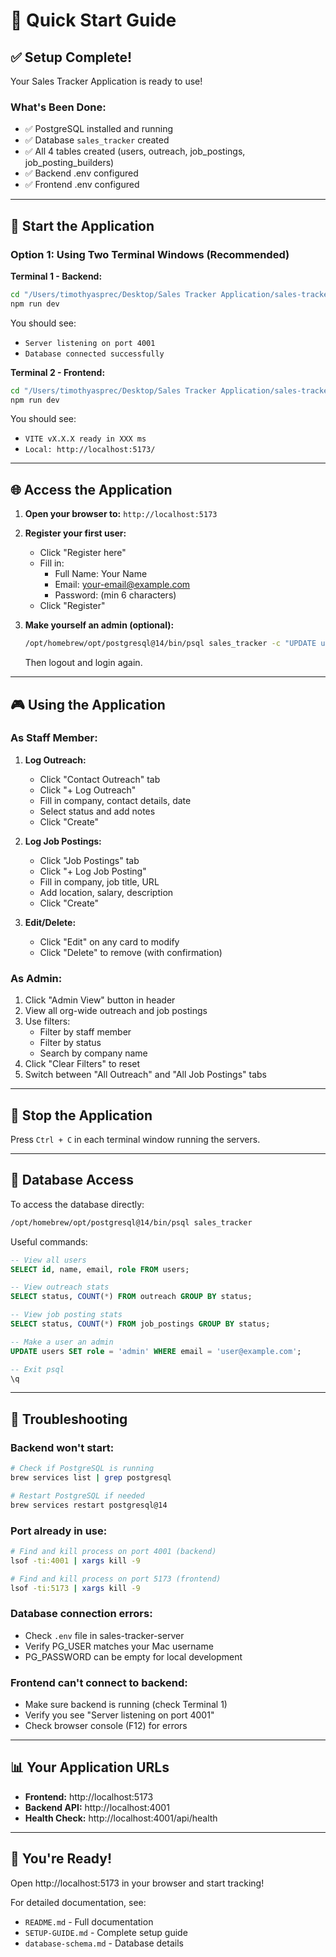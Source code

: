 # 🚀 Quick Start Guide

## ✅ Setup Complete!

Your Sales Tracker Application is ready to use!

### What's Been Done:
- ✅ PostgreSQL installed and running
- ✅ Database `sales_tracker` created
- ✅ All 4 tables created (users, outreach, job_postings, job_posting_builders)
- ✅ Backend .env configured
- ✅ Frontend .env configured

---

## 🎯 Start the Application

### Option 1: Using Two Terminal Windows (Recommended)

**Terminal 1 - Backend:**
```bash
cd "/Users/timothyasprec/Desktop/Sales Tracker Application/sales-tracker-server"
npm run dev
```
You should see:
- `Server listening on port 4001`
- `Database connected successfully`

**Terminal 2 - Frontend:**
```bash
cd "/Users/timothyasprec/Desktop/Sales Tracker Application/sales-tracker-client"
npm run dev
```
You should see:
- `VITE vX.X.X ready in XXX ms`
- `Local: http://localhost:5173/`

---

## 🌐 Access the Application

1. **Open your browser to:** `http://localhost:5173`

2. **Register your first user:**
   - Click "Register here"
   - Fill in:
     - Full Name: Your Name
     - Email: your-email@example.com
     - Password: (min 6 characters)
   - Click "Register"

3. **Make yourself an admin (optional):**
   ```bash
   /opt/homebrew/opt/postgresql@14/bin/psql sales_tracker -c "UPDATE users SET role = 'admin' WHERE email = 'your-email@example.com';"
   ```
   Then logout and login again.

---

## 🎮 Using the Application

### As Staff Member:
1. **Log Outreach:**
   - Click "Contact Outreach" tab
   - Click "+ Log Outreach"
   - Fill in company, contact details, date
   - Select status and add notes
   - Click "Create"

2. **Log Job Postings:**
   - Click "Job Postings" tab
   - Click "+ Log Job Posting"
   - Fill in company, job title, URL
   - Add location, salary, description
   - Click "Create"

3. **Edit/Delete:**
   - Click "Edit" on any card to modify
   - Click "Delete" to remove (with confirmation)

### As Admin:
1. Click "Admin View" button in header
2. View all org-wide outreach and job postings
3. Use filters:
   - Filter by staff member
   - Filter by status
   - Search by company name
4. Click "Clear Filters" to reset
5. Switch between "All Outreach" and "All Job Postings" tabs

---

## 🛑 Stop the Application

Press `Ctrl + C` in each terminal window running the servers.

---

## 📝 Database Access

To access the database directly:
```bash
/opt/homebrew/opt/postgresql@14/bin/psql sales_tracker
```

Useful commands:
```sql
-- View all users
SELECT id, name, email, role FROM users;

-- View outreach stats
SELECT status, COUNT(*) FROM outreach GROUP BY status;

-- View job posting stats
SELECT status, COUNT(*) FROM job_postings GROUP BY status;

-- Make a user an admin
UPDATE users SET role = 'admin' WHERE email = 'user@example.com';

-- Exit psql
\q
```

---

## 🔧 Troubleshooting

### Backend won't start:
```bash
# Check if PostgreSQL is running
brew services list | grep postgresql

# Restart PostgreSQL if needed
brew services restart postgresql@14
```

### Port already in use:
```bash
# Find and kill process on port 4001 (backend)
lsof -ti:4001 | xargs kill -9

# Find and kill process on port 5173 (frontend)
lsof -ti:5173 | xargs kill -9
```

### Database connection errors:
- Check `.env` file in sales-tracker-server
- Verify PG_USER matches your Mac username
- PG_PASSWORD can be empty for local development

### Frontend can't connect to backend:
- Make sure backend is running (check Terminal 1)
- Verify you see "Server listening on port 4001"
- Check browser console (F12) for errors

---

## 📊 Your Application URLs

- **Frontend:** http://localhost:5173
- **Backend API:** http://localhost:4001
- **Health Check:** http://localhost:4001/api/health

---

## 🎉 You're Ready!

Open http://localhost:5173 in your browser and start tracking!

For detailed documentation, see:
- `README.md` - Full documentation
- `SETUP-GUIDE.md` - Complete setup guide
- `database-schema.md` - Database details

